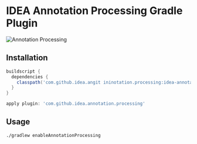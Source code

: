 # IDEA Annotation Processing Gradle Plugin

![Annotation Processing](https://s31.postimg.org/rz06r66yj/annotation_processing.png)

## Installation

```groovy
buildscript {
  dependencies {
    classpath('com.github.idea.angit ininotation.processing:idea-annotation-processing-gradle-plugin:0.0.1-SNAPSHOT')
  }
}

apply plugin: 'com.github.idea.annotation.processing'
```

## Usage

```
./gradlew enableAnnotationProcessing
```